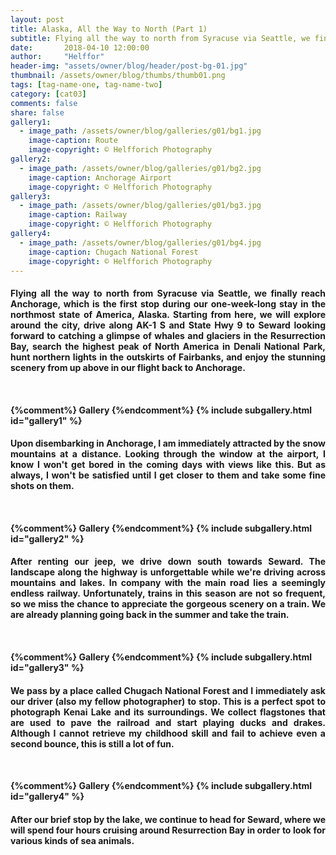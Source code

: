 ```yaml
---
layout: post
title: Alaska, All the Way to North (Part 1)
subtitle: Flying all the way to north from Syracuse via Seattle, we finally reach Anchorage, which is the first stop during our one-week-long stay in the northmost state of America, Alaska. Starting from here, we will explore around the city, drive along AK-1 S and State Hwy 9 to Seward looking forward to cat...
date:       2018-04-10 12:00:00
author:     "Helffor"
header-img: "assets/owner/blog/header/post-bg-01.jpg"
thumbnail: /assets/owner/blog/thumbs/thumb01.png
tags: [tag-name-one, tag-name-two]
category: [cat03]
comments: false
share: false
gallery1: 
  - image_path: /assets/owner/blog/galleries/g01/bg1.jpg
    image-caption: Route
    image-copyright: © Helfforich Photography
gallery2: 
  - image_path: /assets/owner/blog/galleries/g01/bg2.jpg
    image-caption: Anchorage Airport
    image-copyright: © Helfforich Photography
gallery3: 
  - image_path: /assets/owner/blog/galleries/g01/bg3.jpg
    image-caption: Railway
    image-copyright: © Helfforich Photography
gallery4: 
  - image_path: /assets/owner/blog/galleries/g01/bg4.jpg
    image-caption: Chugach National Forest
    image-copyright: © Helfforich Photography
---
```


<h4><p style='text-align: justify;'>
Flying all the way to north from Syracuse via Seattle, we finally reach Anchorage, which is the first stop during our one-week-long stay in the northmost state of America, Alaska. Starting from here, we will explore around the city, drive along AK-1 S and State Hwy 9 to Seward looking forward to catching a glimpse of whales and glaciers in the Resurrection Bay, search the highest peak of North America in Denali National Park, hunt northern lights in the outskirts of Fairbanks, and enjoy the stunning scenery from up above in our flight back to Anchorage.
</p><h4>
<br>

{%comment%} Gallery {%endcomment%}
{% include subgallery.html id="gallery1" %}


<h4><p style='text-align: justify;'>
Upon disembarking in Anchorage, I am immediately attracted by the snow mountains at a distance. Looking through the window at the airport, I know I won't get bored in the coming days with views like this. But as always, I won't be satisfied until I get closer to them and take some fine shots on them.
</p><h4>
<br>

{%comment%} Gallery {%endcomment%}
{% include subgallery.html id="gallery2" %}
<!-- end of GALLERY __ -->


<h4><p style='text-align: justify;'>
After renting our jeep, we drive down south towards Seward. The landscape along the highway is unforgettable while we're driving across mountains and lakes. In company with the main road lies a seemingly endless railway. Unfortunately, trains in this season are not so frequent, so we miss the chance to appreciate the gorgeous scenery on a train. We are already planning going back in the summer and take the train.
</p><h4>
<br>

{%comment%} Gallery {%endcomment%}
{% include subgallery.html id="gallery3" %}
<!-- end of GALLERY __ -->


<h4><p style='text-align: justify;'>
We pass by a place called Chugach National Forest and I immediately ask our driver (also my fellow photographer) to stop. This is a perfect spot to photograph Kenai Lake and its surroundings. We collect flagstones that are used to pave the railroad and start playing ducks and drakes. Although I cannot retrieve my childhood skill and fail to achieve even a second bounce, this is still a lot of fun.
</p><h4>
<br>

{%comment%} Gallery {%endcomment%}
{% include subgallery.html id="gallery4" %}
<!-- end of GALLERY __ -->


<h4><p style='text-align: justify;'>
After our brief stop by the lake, we continue to head for Seward, where we will spend four hours cruising around Resurrection Bay in order to look for various kinds of sea animals.
</p><h4>








		
